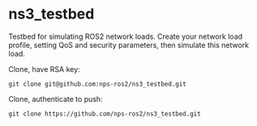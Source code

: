 # ns3_testbed
Testbed for simulating ROS2 network loads.  Create your network load profile, setting QoS and security parameters, then simulate this network load.

Clone, have RSA key:

    git clone git@github.com:nps-ros2/ns3_testbed.git

Clone, authenticate to push:

    git clone https://github.com/nps-ros2/ns3_testbed.git


